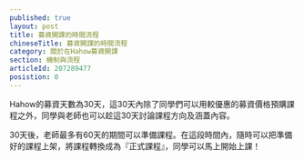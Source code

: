 ```yaml
---
published: true
layout: post
title: 募資開課的時間流程
chineseTitle: 募資開課的時間流程
category: 關於在Hahow募資開課
section: 機制與流程
articleId: 207289477
posistion: 0
---
```

Hahow的募資天數為30天，這30天內除了同學們可以用較優惠的募資價格預購課程之外，同學與老師也可以趁這30天討論課程方向及涵蓋內容。

30天後，老師最多有60天的期間可以準備課程。在這段時間內，隨時可以把準備好的課程上架，將課程轉換成為『正式課程』，同學可以馬上開始上課！
